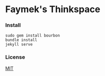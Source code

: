 # Faymek's Thinkspace

### Install

```
sudo gem install bourbon
bundle install
jekyll serve
```

### License

[MIT](LICENSE.md)
